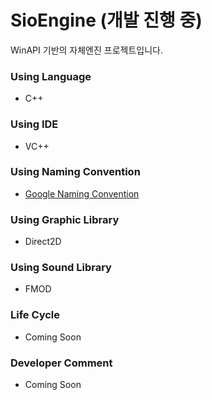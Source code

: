 # SioEngine (개발 진행 중)
WinAPI 기반의 자체엔진 프로젝트입니다.

### Using Language
* C++

### Using IDE
* VC++

### Using Naming Convention
* [Google Naming Convention](https://google.github.io/styleguide/cppguide.html#General_Naming_Rules)

### Using Graphic Library
* Direct2D

### Using Sound Library
* FMOD

### Life Cycle
* Coming Soon

### Developer Comment
* Coming Soon
